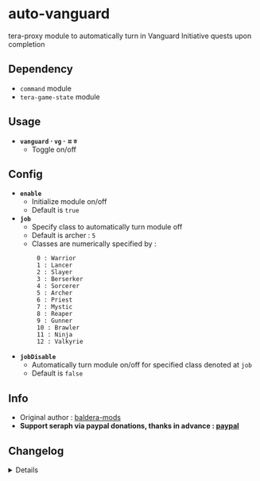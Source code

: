 # auto-vanguard
tera-proxy module to automatically turn in Vanguard Initiative quests upon completion

## Dependency
- `command` module
- `tera-game-state` module

## Usage
- __`vanguard` · `vg` · `ㅍㅎ`__
  - Toggle on/off

## Config
- __`enable`__
  - Initialize module on/off
  - Default is `true`
- __`job`__
  - Specify class to automatically turn module off
  - Default is archer : `5`
  - Classes are numerically specified by :
```
        0 : Warrior
        1 : Lancer
        2 : Slayer
        3 : Berserker
        4 : Sorcerer
        5 : Archer
        6 : Priest
        7 : Mystic
        8 : Reaper
        9 : Gunner
        10 : Brawler
        11 : Ninja
        12 : Valkyrie
```
- __`jobDisable`__
  - Automatically turn module on/off for specified class denoted at `job`
  - Default is `false`

## Info
- Original author : [baldera-mods](https://github.com/baldera-mods)
- **Support seraph via paypal donations, thanks in advance : [paypal](https://www.paypal.me/seraphinush)**

## Changelog
<details>

    1.39
    - Removed font color bloat
    - Added `tera-game-state` dependency
    1.38
    - Fixed issue where disabling module by setting `enable = false` would change while `jobDisable = true`
    1.37
    - Added job disable options to config file
    1.36
    - Added auto-update support
    - Refactored config file
    -- Added `enable`
    1.35
    - Added Battlegrounds support
    1.34
    - Updated font color
    1.33
    - Updated code aesthetics
    - Added personal class-specific auto enable/disable (commented out)
    1.32
    - Updated code
    - Added string function
    1.31
    - Updated code aesthetics
    1.30
    - Updated code aesthetics
    1.20
    - Removed protocol version restriction
    1.10
    - Personalized code aesthetics
    1.00
    - Initial fork

</details>